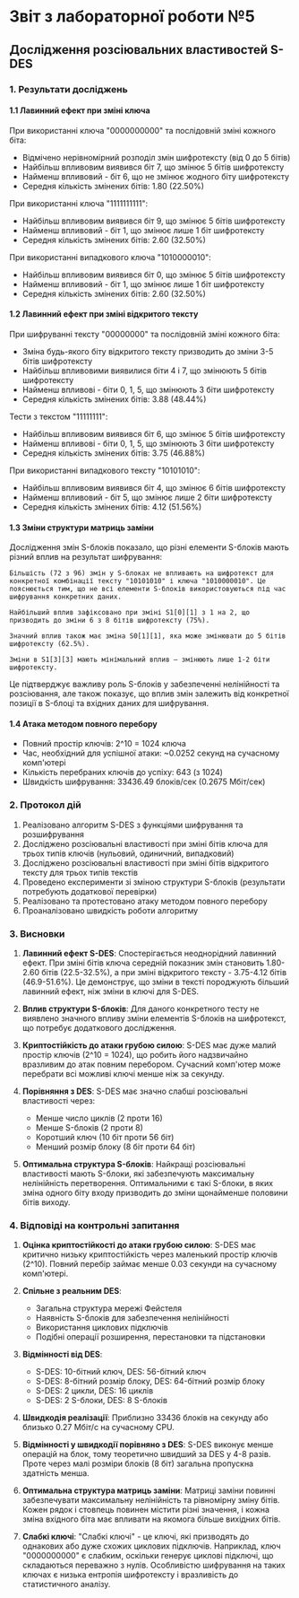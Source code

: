# Звіт з лабораторної роботи №5
## Дослідження розсіювальних властивостей S-DES

### 1. Результати досліджень

#### 1.1 Лавинний ефект при зміні ключа

При використанні ключа "0000000000" та послідовній зміні кожного біта:
- Відмічено нерівномірний розподіл змін шифротексту (від 0 до 5 бітів)
- Найбільш впливовим виявився біт 7, що змінює 5 бітів шифротексту
- Найменш впливовий - біт 6, що не змінює жодного біту шифротексту
- Середня кількість змінених бітів: 1.80 (22.50%)

При використанні ключа "1111111111":
- Найбільш впливовим виявився біт 9, що змінює 5 бітів шифротексту
- Найменш впливовий - біт 1, що змінює лише 1 біт шифротексту
- Середня кількість змінених бітів: 2.60 (32.50%)

При використанні випадкового ключа "1010000010":
- Найбільш впливовим виявився біт 0, що змінює 5 бітів шифротексту
- Найменш впливовий - біт 1, що змінює лише 1 біт шифротексту
- Середня кількість змінених бітів: 2.60 (32.50%)

#### 1.2 Лавинний ефект при зміні відкритого тексту

При шифруванні тексту "00000000" та послідовній зміні кожного біта:
- Зміна будь-якого біту відкритого тексту призводить до зміни 3-5 бітів шифротексту
- Найбільш впливовими виявилися біти 4 і 7, що змінюють 5 бітів шифротексту
- Найменш впливові - біти 0, 1, 5, що змінюють 3 біти шифротексту
- Середня кількість змінених бітів: 3.88 (48.44%)

Тести з текстом "11111111":
- Найбільш впливовим виявився біт 6, що змінює 5 бітів шифротексту
- Найменш впливові - біти 0, 1, 5, що змінюють 3 біти шифротексту
- Середня кількість змінених бітів: 3.75 (46.88%)

При використанні випадкового тексту "10101010":
- Найбільш впливовим виявився біт 4, що змінює 6 бітів шифротексту
- Найменш впливовий - біт 5, що змінює лише 2 біти шифротексту
- Середня кількість змінених бітів: 4.12 (51.56%)

#### 1.3 Зміни структури матриць заміни

Дослідження змін S-блоків показало, що різні елементи S-блоків мають різний вплив на результат шифрування:

    Більшість (72 з 96) змін у S-блоках не впливають на шифротекст для конкретної комбінації тексту "10101010" і ключа "1010000010". Це пояснюється тим, що не всі елементи S-блоків використовуються під час шифрування конкретних даних.

    Найбільший вплив зафіксовано при зміні S1[0][1] з 1 на 2, що призводить до зміни 6 з 8 бітів шифротексту (75%).

    Значний вплив також має зміна S0[1][1], яка може змінювати до 5 бітів шифротексту (62.5%).

    Зміни в S1[3][3] мають мінімальний вплив — змінюють лише 1-2 біти шифротексту.

Це підтверджує важливу роль S-блоків у забезпеченні нелінійності та розсіювання, але також показує, що вплив змін залежить від конкретної позиції в S-блоці та вхідних даних для шифрування.

#### 1.4 Атака методом повного перебору

- Повний простір ключів: 2^10 = 1024 ключа
- Час, необхідний для успішної атаки: ~0.0252 секунд на сучасному комп'ютері
- Кількість перебраних ключів до успіху: 643 (з 1024)
- Швидкість шифрування: 33436.49 блоків/сек (0.2675 Мбіт/сек)

### 2. Протокол дій

1. Реалізовано алгоритм S-DES з функціями шифрування та розшифрування
2. Досліджено розсіювальні властивості при зміні бітів ключа для трьох типів ключів (нульовий, одиничний, випадковий)
3. Досліджено розсіювальні властивості при зміні бітів відкритого тексту для трьох типів текстів
4. Проведено експерименти зі зміною структури S-блоків (результати потребують додаткової перевірки)
5. Реалізовано та протестовано атаку методом повного перебору
6. Проаналізовано швидкість роботи алгоритму

### 3. Висновки

1. **Лавинний ефект S-DES**: Спостерігається неоднорідний лавинний ефект. При зміні бітів ключа середній показник змін становить 1.80-2.60 бітів (22.5-32.5%), а при зміні відкритого тексту - 3.75-4.12 бітів (46.9-51.6%). Це демонструє, що зміни в тексті породжують більший лавинний ефект, ніж зміни в ключі для S-DES.

2. **Вплив структури S-блоків**: Для даного конкретного тесту не виявлено значного впливу зміни елементів S-блоків на шифротекст, що потребує додаткового дослідження.

3. **Криптостійкість до атаки грубою силою**: S-DES має дуже малий простір ключів (2^10 = 1024), що робить його надзвичайно вразливим до атак повним перебором. Сучасний комп'ютер може перебрати всі можливі ключі менше ніж за секунду.

4. **Порівняння з DES**: S-DES має значно слабші розсіювальні властивості через:
   - Менше число циклів (2 проти 16)
   - Менше S-блоків (2 проти 8)
   - Коротший ключ (10 біт проти 56 біт)
   - Менший розмір блоку (8 біт проти 64 біт)

5. **Оптимальна структура S-блоків**: Найкращі розсіювальні властивості мають S-блоки, які забезпечують максимальну нелінійність перетворення. Оптимальними є такі S-блоки, в яких зміна одного біту входу призводить до зміни щонайменше половини бітів виходу.

### 4. Відповіді на контрольні запитання

1. **Оцінка криптостійкості до атаки грубою силою**:
   S-DES має критично низьку криптостійкість через маленький простір ключів (2^10). Повний перебір займає менше 0.03 секунди на сучасному комп'ютері.

2. **Спільне з реальним DES**:
   - Загальна структура мережі Фейстеля
   - Наявність S-блоків для забезпечення нелінійності
   - Використання циклових підключів
   - Подібні операції розширення, перестановки та підстановки

3. **Відмінності від DES**:
   - S-DES: 10-бітний ключ, DES: 56-бітний ключ
   - S-DES: 8-бітний розмір блоку, DES: 64-бітний розмір блоку
   - S-DES: 2 цикли, DES: 16 циклів
   - S-DES: 2 S-блоки, DES: 8 S-блоків

4. **Швидкодія реалізації**:
   Приблизно 33436 блоків на секунду або близько 0.27 Мбіт/с на сучасному CPU.

5. **Відмінності у швидкодії порівняно з DES**:
   S-DES виконує менше операцій на блок, тому теоретично швидший за DES у 4-8 разів. Проте через малі розміри блоків (8 біт) загальна пропускна здатність менша.

6. **Оптимальна структура матриць заміни**:
   Матриці заміни повинні забезпечувати максимальну нелінійність та рівномірну зміну бітів. Кожен рядок і стовпець повинен містити різні значення, і кожна зміна вхідного біта має впливати на якомога більше вихідних бітів.

7. **Слабкі ключі**:
   "Слабкі ключі" - це ключі, які призводять до однакових або дуже схожих циклових підключів. Наприклад, ключ "0000000000" є слабким, оскільки генерує циклові підключі, що складаються переважно з нулів. Особливістю шифрування на таких ключах є низька ентропія шифротексту і вразливість до статистичного аналізу.